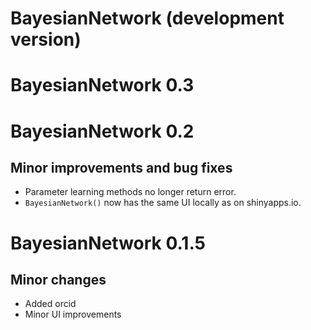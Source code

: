 # BayesianNetwork (development version)

# BayesianNetwork 0.3

# BayesianNetwork 0.2

## Minor improvements and bug fixes

* Parameter learning methods no longer return error.
* `BayesianNetwork()` now has the same UI locally as on shinyapps.io.

# BayesianNetwork 0.1.5

## Minor changes
* Added orcid
* Minor UI improvements

